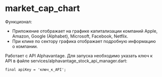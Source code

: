 # market_cap_chart

Функционал:
 - Приложение отображает на графике капитализации компаний Apple, Amazon, Google (Alphabet), Microsoft, Facebook, Netflix. 
 - При клике по сектору графика отображает подробную информацию о компании.

Работает с API Alphavantage. Для запуска необходимо указать ключ к API в файле services/alphavantage_stock_api_manager.dart:

```
final apiKey = 'ключ_к_API'; 
```